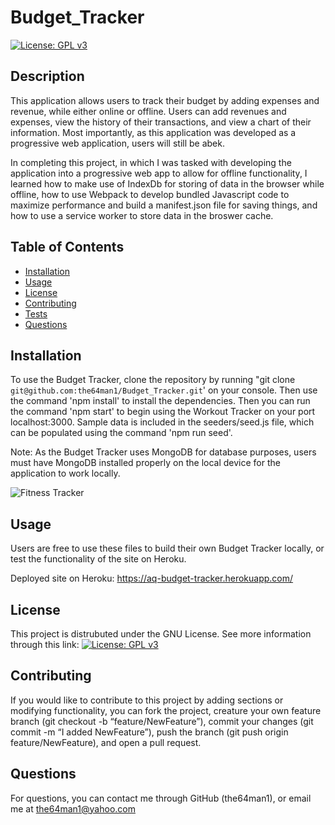 # Budget_Tracker
[![License: GPL v3](https://img.shields.io/badge/License-GPLv3-blue.svg)](https://www.gnu.org/licenses/gpl-3.0)

## Description
    
This application allows users to track their budget by adding expenses and revenue, while either online or offline. Users can add revenues and expenses, view the history of their transactions, and view a chart of their information. Most importantly, as this application was developed as a progressive web application, users will still be abek.

In completing this project, in which I was tasked with developing the application into a progressive web app to allow for offline functionality, I learned how to make use of IndexDb for storing of data in the browser while offline, how to use Webpack to develop bundled Javascript code to maximize performance and build a manifest.json file for saving things, and how to use a service worker to store data in the broswer cache.
   
## Table of Contents
    
- [Installation](#installation)
- [Usage](#usage)
- [License](#license)
- [Contributing](#contributing)
- [Tests](#tests)
- [Questions](#questions)
    
## Installation
    
To use the Budget Tracker, clone the repository by running "git clone `git@github.com:the64man1/Budget_Tracker.git`' on your console. Then use the command 'npm install' to install the dependencies. Then you can run the command 'npm start' to begin using the Workout Tracker on your port localhost:3000. Sample data is included in the seeders/seed.js file, which can be populated using the command 'npm run seed'.

Note: As the Budget Tracker uses MongoDB for database purposes, users must have MongoDB installed properly on the local device for the application to work locally.

![Fitness Tracker](https://user-images.githubusercontent.com/74144055/125009367-0ca01c80-e02a-11eb-9f14-b0475f7306de.png)

## Usage
    
Users are free to use these files to build their own Budget Tracker locally, or test the functionality of the site on Heroku.

Deployed site on Heroku: https://aq-budget-tracker.herokuapp.com/
    
## License
    
This project is distrubuted under the GNU License. See more information through this link: [![License: GPL v3](https://img.shields.io/badge/License-GPLv3-blue.svg)](https://www.gnu.org/licenses/gpl-3.0)
    
## Contributing
    
If you would like to contribute to this project by adding sections or modifying functionality, you can fork the project, creature your own feature branch (git checkout -b “feature/NewFeature”), commit your changes (git commit -m “I added NewFeature”), push the branch (git push origin feature/NewFeature), and open a pull request.
    
## Questions
    
For questions, you can contact me through GitHub (the64man1), or email me at the64man1@yahoo.com
